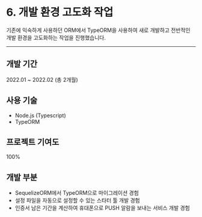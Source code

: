 # 6. 개발 환경 고도화 작업

기존에 익숙하게 사용하던 ORM에서 TypeORM을 사용하여 새로 개발하고 전반적인 개발 환경을 고도화하는 작업을 진행했습니다.

---

## 개발 기간

2022.01 ~ 2022.02 (총 2개월)

## 사용 기술

- Node.js (Typescript)
- TypeORM

## 프로젝트 기여도

100%

## 개발 부분

- SequelizeORM에서 TypeORM으로 마이그레이션 경험
- 설정 파일을 자동으로 설정할 수 있는 스타터 툴 개발 경험
- 인증서 남은 기간을 계산하여 휴대폰으로 PUSH 알람을 보내는 서비스 개발 경험
